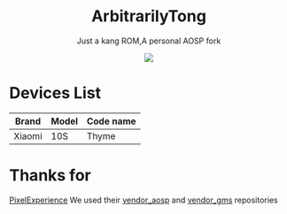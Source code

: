 <div align="center">
<h1>ArbitrarilyTong</h1>

Just a kang ROM,A personal AOSP fork

![](https://github.com/ArbitrarilyTong/.github/raw/main/ArbitrarilyTong-logov2-orange-fixed-512.png)
</div>

# Devices List

| Brand  | Model | Code name |
| ------ | ----- | --------- |
| Xiaomi | 10S   | Thyme     |

# Thanks for
[PixelExperience][pe] We used their [vendor_aosp][vendor_aosp] and [vendor_gms][vendor_gms] repositories

[pe]: https://github.com/PixelExperience
[vendor_aosp]: https://github.com/PixelExperience/vendor_aosp
[vendor_gms]: https://gitlab.pixelexperience.org/android/vendor_gms
